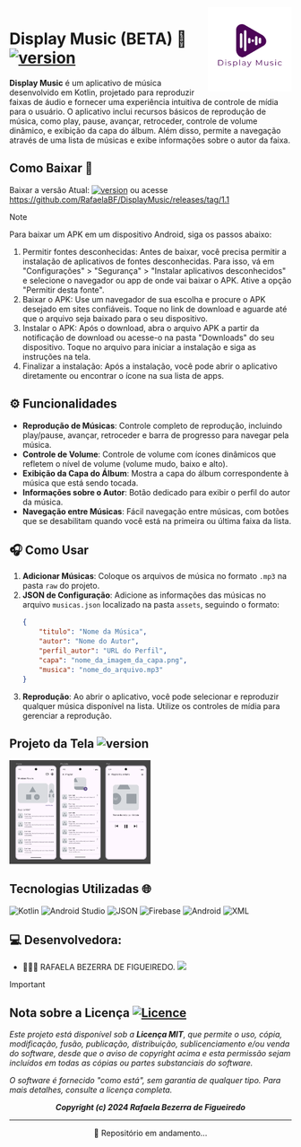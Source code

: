 <img src="imgsReadme/logo_display_music-branco.png" alt="Logo" width="150" align="right">

# Display Music (BETA) 🎵 [![version](https://img.shields.io/badge/version-1.1-purple)][2]

**Display Music** é um aplicativo de música desenvolvido em Kotlin, projetado para reproduzir faixas de áudio e fornecer uma experiência intuitiva de controle de mídia para o usuário. O aplicativo inclui recursos básicos de reprodução de música, como play, pause, avançar, retroceder, controle de volume dinâmico, e exibição da capa do álbum. Além disso, permite a navegação através de uma lista de músicas e exibe informações sobre o autor da faixa.

## Como Baixar 📲

Baixar a versão Atual: [![version](https://img.shields.io/badge/version-1.1-purple)][2] ou acesse https://github.com/RafaelaBF/DisplayMusic/releases/tag/1.1

> [!NOTE]
> Para baixar um APK em um dispositivo Android, siga os passos abaixo:
>  1. Permitir fontes desconhecidas: Antes de baixar, você precisa permitir a instalação de aplicativos de fontes desconhecidas. Para isso, vá em "Configurações" > "Segurança" > "Instalar aplicativos desconhecidos" e selecione o navegador ou app de onde vai baixar o APK. Ative a opção "Permitir desta fonte".
>  2. Baixar o APK: Use um navegador de sua escolha e procure o APK desejado em sites confiáveis. Toque no link de download e aguarde até que o arquivo seja baixado para o seu dispositivo.
>  3. Instalar o APK: Após o download, abra o arquivo APK a partir da notificação de download ou acesse-o na pasta "Downloads" do seu dispositivo. Toque no arquivo para iniciar a instalação e siga as instruções na tela.
>  4. Finalizar a instalação: Após a instalação, você pode abrir o aplicativo diretamente ou encontrar o ícone na sua lista de apps.

## ⚙️ Funcionalidades

- **Reprodução de Músicas**: Controle completo de reprodução, incluindo play/pause, avançar, retroceder e barra de progresso para navegar pela música.
- **Controle de Volume**: Controle de volume com ícones dinâmicos que refletem o nível de volume (volume mudo, baixo e alto).
- **Exibição da Capa do Álbum**: Mostra a capa do álbum correspondente à música que está sendo tocada.
- **Informações sobre o Autor**: Botão dedicado para exibir o perfil do autor da música.
- **Navegação entre Músicas**: Fácil navegação entre músicas, com botões que se desabilitam quando você está na primeira ou última faixa da lista.

##  🎧 Como Usar

1. **Adicionar Músicas**: Coloque os arquivos de música no formato `.mp3` na pasta `raw` do projeto.
2. **JSON de Configuração**: Adicione as informações das músicas no arquivo `musicas.json` localizado na pasta `assets`, seguindo o formato:
    ```json
    {
        "titulo": "Nome da Música",
        "autor": "Nome do Autor",
        "perfil_autor": "URL do Perfil",
        "capa": "nome_da_imagem_da_capa.png",
        "musica": "nome_do_arquivo.mp3"
    }
    ```
3. **Reprodução**: Ao abrir o aplicativo, você pode selecionar e reproduzir qualquer música disponível na lista. Utilize os controles de mídia para gerenciar a reprodução.

## Projeto da Tela ![version](https://img.shields.io/badge/version-2.0-purple)
<img src="imgsReadme/TelasV2.0.png" width="50%" >

## Tecnologias Utilizadas 🌐

![Kotlin](https://img.shields.io/badge/kotlin-%237F52FF.svg?style=for-the-badge&logo=kotlin&logoColor=white)
![Android Studio](https://img.shields.io/badge/android%20studio-346ac1?style=for-the-badge&logo=android%20studio&logoColor=white)
![JSON](https://img.shields.io/badge/JSON-black?style=for-the-badge&logo=JSON%20web%20tokens)
![Firebase](https://img.shields.io/badge/firebase-a08021?style=for-the-badge&logo=firebase&logoColor=ffcd34)
![Android](https://img.shields.io/badge/Android-3DDC84?style=for-the-badge&logo=android&logoColor=white)
![XML](https://img.shields.io/badge/XML-D14836?style=for-the-badge&logo=JSON%20web%20tokens)

## 💻 Desenvolvedora:

- 👩🏻‍💻 RAFAELA BEZERRA DE FIGUEIREDO. <a href="https://github.com/RafaelaBF"><img  src="https://img.shields.io/badge/github-%23100000.svg?&style=for-the-badge&logo=github&logoColor=white&link=mailto:https://github.com/RafaelaBF" width="50"></a>

> [!IMPORTANT]
> 
> ## Nota sobre a Licença [![Licence](https://img.shields.io/github/license/Ileriayo/markdown-badges)](./LICENSE)
>
> *Este projeto está disponível sob a **Licença MIT**, que permite o uso, cópia, modificação, fusão, publicação, distribuição, sublicenciamento e/ou venda do software, desde que o aviso de copyright acima e esta permissão sejam incluídos em todas as cópias ou partes substanciais do software.*
>
> *O software é fornecido "como está", sem garantia de qualquer tipo. Para mais detalhes, consulte a licença completa.*
> 
> ***<p align="center">Copyright (c) 2024 Rafaela Bezerra de Figueiredo</p>***
> 
---

<p align="center">🚧 Repositório em andamento...</p>

[1]: https://github.com/RafaelaBF/DisplayMusic/blob/main/LICENSE
[2]: https://github.com/RafaelaBF/DisplayMusic/releases/tag/1.1
